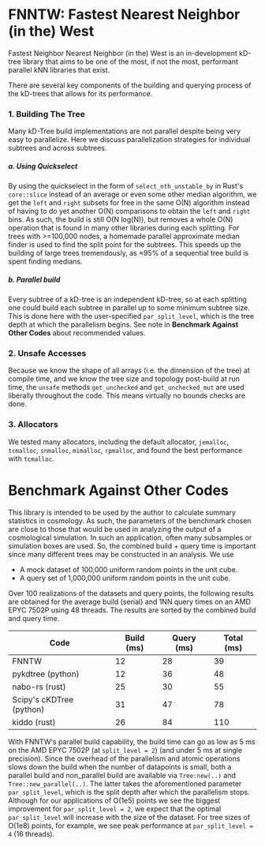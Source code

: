 # FNNTW: Fastest Nearest Neighbor (in the) West

Fastest Neighbor Nearest Neighbor (in the) West is an in-development kD-tree library that aims to be one of the most, if not the most, performant parallel kNN libraries that exist.

There are several key components of the building and querying process of the kD-trees that allows for its performance.

### 1. Building The Tree
Many kD-Tree build implementations are not parallel despite being very easy to parallelize. Here we discuss parallelization strategies for individual subtrees and across subtrees.

##### a. Using Quickselect
By using the quickselect in the form of `select_nth_unstable_by` in Rust's `core::slice` instead of an average or even some other median algorithm, we get the `left` and `right` subsets for free in the same O(N) algorithm instead of having to do yet another O(N) comparisons to obtain the `left` and `right` bins. As such, the build is still O(N log(N)), but removes a whole O(N) operation that is found in many other libraries during each splitting. For trees with >=100,000 nodes, a homemade parallel approximate median finder is used to find the split point for the subtrees. This speeds up the building of large trees tremendously, as ≈95% of a sequential tree build is spent finding medians.

##### b. Parallel build
Every subtree of a kD-tree is an independent kD-tree, so at each splitting one could build each subtree in parallel up to some minimum subtree size. This is done here with the user-specified `par_split_level`, which is the tree depth at which the parallelism begins. See note in **Benchmark Against Other Codes** about recommended values. 


### 2. Unsafe Accesses
Because we know the shape of all arrays (i.e. the dimension of the tree) at compile time, and we know the tree size and topology post-build at run time, the `unsafe` methods `get_unchecked` and `get_unchecked_mut` are used liberally throughout the code. This means virtually no bounds checks are done.


### 3. Allocators
We tested many allocators, including the default allocator, `jemalloc`, `tcmalloc`, `snmalloc`, `mimalloc`, `rpmalloc`, and found the best performance with `tcmalloc`. 

# Benchmark Against Other Codes
This library is intended to be used by the author to calculate summary statistics in cosmology. As such, the parameters of the benchmark chosen are close to those that would be used in analyzing the output of a cosmological simulation. In such an application, often many subsamples or simulation boxes are used. So, the combined build + query time is important since many different trees may be constructed in an analysis. We use 
 - A mock dataset of 100,000 uniform random points in the unit cube.
 - A query set of 1,000,000 uniform random points in the unit cube.

Over 100 realizations of the datasets and query points, the following results are obtained for the average build (serial) and 1NN query times on an AMD EPYC 7502P using 48 threads. The results are sorted by the combined build and query time.

|  Code | Build (ms)| Query (ms) | Total (ms) |
|---|---|---|---|
| FNNTW | 12 | 28 | 39 |
| pykdtree (python)| 12 | 36 | 48  |
| nabo-rs (rust)| 25 | 30  | 55 |
| Scipy's cKDTree (python) | 31 | 47 | 78 |
| kiddo (rust)| 26 | 84 | 110 |

With FNNTW's parallel build capability, the build time can go as low as 5 ms on the AMD EPYC 7502P (at `split_level = 2`) (and under 5 ms at single precision). Since the overhead of the parallelism and atomic operations slows down the build when the number of datapoints is small, both a parallel build and non_parallel build are available via `Tree:new(..)` and `Tree::new_parallel(..)`. The latter takes the aforementioned parameter `par_split_level`, which is the split depth after which the parallelism stops. Although for our applications of O(1e5) points we see the biggest improvement for `par_split_level = 2`, we expect that the optimal `par_split_level` will increase with the size of the dataset. For tree sizes of O(1e8) points, for example, we see peak performance at `par_split_level = 4` (16 threads).
